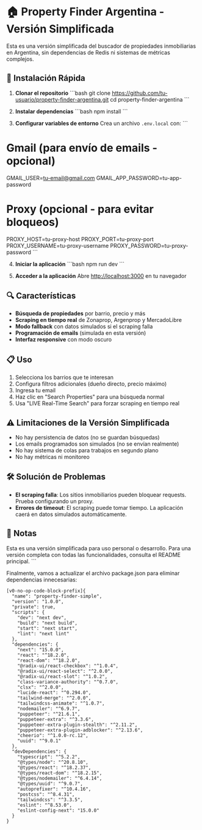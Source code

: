 # 🏠 Property Finder Argentina - Versión Simplificada

Esta es una versión simplificada del buscador de propiedades inmobiliarias en Argentina, sin dependencias de Redis ni sistemas de métricas complejos.

## 🚀 Instalación Rápida

1. **Clonar el repositorio**
\`\`\`bash
git clone https://github.com/tu-usuario/property-finder-argentina.git
cd property-finder-argentina
\`\`\`

2. **Instalar dependencias**
\`\`\`bash
npm install
\`\`\`

3. **Configurar variables de entorno**
Crea un archivo `.env.local` con:
\`\`\`
# Gmail (para envío de emails - opcional)
GMAIL_USER=tu-email@gmail.com
GMAIL_APP_PASSWORD=tu-app-password

# Proxy (opcional - para evitar bloqueos)
PROXY_HOST=tu-proxy-host
PROXY_PORT=tu-proxy-port
PROXY_USERNAME=tu-proxy-username
PROXY_PASSWORD=tu-proxy-password
\`\`\`

4. **Iniciar la aplicación**
\`\`\`bash
npm run dev
\`\`\`

5. **Acceder a la aplicación**
Abre [http://localhost:3000](http://localhost:3000) en tu navegador

## 🔍 Características

- **Búsqueda de propiedades** por barrio, precio y más
- **Scraping en tiempo real** de Zonaprop, Argenprop y MercadoLibre
- **Modo fallback** con datos simulados si el scraping falla
- **Programación de emails** (simulada en esta versión)
- **Interfaz responsive** con modo oscuro

## 📋 Uso

1. Selecciona los barrios que te interesan
2. Configura filtros adicionales (dueño directo, precio máximo)
3. Ingresa tu email
4. Haz clic en "Search Properties" para una búsqueda normal
5. Usa "LIVE Real-Time Search" para forzar scraping en tiempo real

## ⚠️ Limitaciones de la Versión Simplificada

- No hay persistencia de datos (no se guardan búsquedas)
- Los emails programados son simulados (no se envían realmente)
- No hay sistema de colas para trabajos en segundo plano
- No hay métricas ni monitoreo

## 🛠️ Solución de Problemas

- **El scraping falla**: Los sitios inmobiliarios pueden bloquear requests. Prueba configurando un proxy.
- **Errores de timeout**: El scraping puede tomar tiempo. La aplicación caerá en datos simulados automáticamente.

## 📝 Notas

Esta es una versión simplificada para uso personal o desarrollo. Para una versión completa con todas las funcionalidades, consulta el README principal.
\`\`\`

Finalmente, vamos a actualizar el archivo package.json para eliminar dependencias innecesarias:

```typescriptreact file="package.json"
[v0-no-op-code-block-prefix]{
  "name": "property-finder-simple",
  "version": "1.0.0",
  "private": true,
  "scripts": {
    "dev": "next dev",
    "build": "next build",
    "start": "next start",
    "lint": "next lint"
  },
  "dependencies": {
    "next": "15.0.0",
    "react": "^18.2.0",
    "react-dom": "^18.2.0",
    "@radix-ui/react-checkbox": "^1.0.4",
    "@radix-ui/react-select": "^2.0.0",
    "@radix-ui/react-slot": "^1.0.2",
    "class-variance-authority": "^0.7.0",
    "clsx": "^2.0.0",
    "lucide-react": "^0.294.0",
    "tailwind-merge": "^2.0.0",
    "tailwindcss-animate": "^1.0.7",
    "nodemailer": "^6.9.7",
    "puppeteer": "^21.6.1",
    "puppeteer-extra": "^3.3.6",
    "puppeteer-extra-plugin-stealth": "^2.11.2",
    "puppeteer-extra-plugin-adblocker": "^2.13.6",
    "cheerio": "^1.0.0-rc.12",
    "uuid": "^9.0.1"
  },
  "devDependencies": {
    "typescript": "^5.2.2",
    "@types/node": "^20.8.10",
    "@types/react": "^18.2.37",
    "@types/react-dom": "^18.2.15",
    "@types/nodemailer": "^6.4.14",
    "@types/uuid": "^9.0.7",
    "autoprefixer": "^10.4.16",
    "postcss": "^8.4.31",
    "tailwindcss": "^3.3.5",
    "eslint": "^8.53.0",
    "eslint-config-next": "15.0.0"
  }
}
